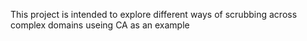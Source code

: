 This project is intended to explore different ways of scrubbing across complex domains useing CA as an example
